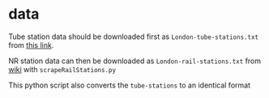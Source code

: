 data
=================

Tube station data should be downloaded first as `London-tube-stations.txt` from
[this link](http://www.doogal.co.uk/london_stations.php).  

NR station data can then be downloaded as `London-rail-stations.txt` from
[wiki](http://en.wikipedia.org/wiki/List_of_London_railway_stations) with
`scrapeRailStations.py`  

This python script also converts the `tube-stations` to an identical format
